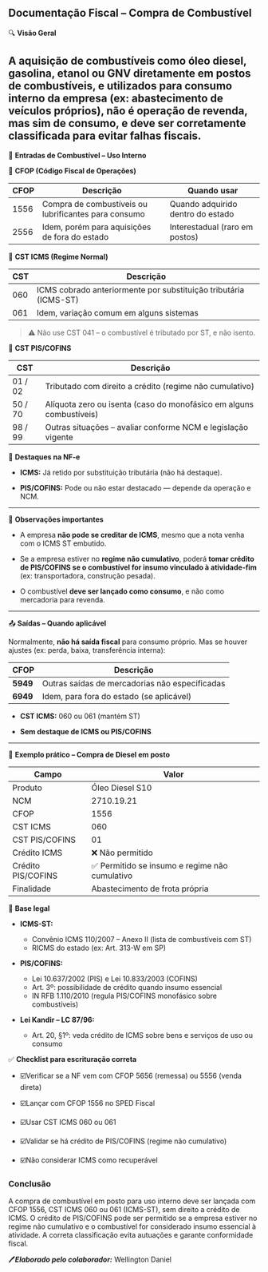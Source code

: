 ## Documentação Fiscal – Compra de Combustível

🔍 **Visão Geral**

A aquisição de combustíveis como **óleo diesel, gasolina, etanol ou GNV** diretamente em postos de combustíveis, e utilizados **para consumo interno** da empresa (ex: abastecimento de veículos próprios), **não é operação de revenda**, mas sim de **consumo**, e deve ser corretamente classificada para evitar falhas fiscais.
---------------

🧾 **Entradas de Combustível – Uso Interno**

🔹 **CFOP (Código Fiscal de Operações)**

| **CFOP**	| **Descrição**	| **Quando usar** |
|------------|-----------------|--------------|
| 1556 |	Compra de combustíveis ou lubrificantes para consumo |	Quando adquirido dentro do estado |
| 2556 | Idem, porém para aquisições de fora do estado	| Interestadual (raro em postos) |

🔹 **CST ICMS (Regime Normal)**

| **CST**	 | **Descrição** |
|------------|-----------------|
| 060	| ICMS cobrado anteriormente por substituição tributária (ICMS-ST) |
| 061	| Idem, variação comum em alguns sistemas |

> ⚠️ Não use CST 041 – o combustível é tributado por ST, e não isento.

🔹 **CST PIS/COFINS**

| **CST**	| **Descrição** |
|------------|-----------------|
| 01 / 02	 | Tributado com direito a crédito (regime não cumulativo)  |
| 50 / 70 |	Alíquota zero ou isenta (caso do monofásico em alguns combustíveis) |
| 98 / 99	 | Outras situações – avaliar conforme NCM e legislação vigente |

🔹 **Destaques na NF-e**

- **ICMS:** Já retido por substituição tributária (não há destaque).

- **PIS/COFINS:** Pode ou não estar destacado — depende da operação e NCM.
----------------

🧾 **Observações importantes**

- A empresa **não pode se creditar de ICMS**, mesmo que a nota venha com o ICMS ST embutido.

- Se a empresa estiver no **regime não cumulativo**, poderá **tomar crédito de PIS/COFINS se o combustível for insumo vinculado à atividade-fim** (ex: transportadora, construção pesada).

- O combustível **deve ser lançado como consumo**, e não como mercadoria para revenda.
---------------

📤 **Saídas – Quando aplicável**

Normalmente, **não há saída fiscal** para consumo próprio. Mas se houver ajustes (ex: perda, baixa, transferência interna):

| **CFOP**	| **Descrição** |
|------------|-----------------|
| **5949**	| Outras saídas de mercadorias não especificadas |
| **6949**	| Idem, para fora do estado (se aplicável) |

- **CST ICMS:** 060 ou 061 (mantém ST)

- **Sem destaque de ICMS ou PIS/COFINS**
---------------

🧾 **Exemplo prático – Compra de Diesel em posto**

| **Campo** |	**Valor** |
|------------|-----------------|
| Produto	| Óleo Diesel S10 |
| NCM	| 2710.19.21 |
| CFOP	| 1556 |
| CST ICMS	| 060 |
| CST PIS/COFINS	| 01 |
| Crédito ICMS	| ❌ Não permitido |
| Crédito PIS/COFINS	| ✅ Permitido se insumo e regime não cumulativo |
| Finalidade	| Abastecimento de frota própria |

📜 **Base legal**

- **ICMS-ST:**
  -  Convênio ICMS 110/2007 – Anexo II (lista de combustíveis com ST)
  -  RICMS do estado (ex: Art. 313-W em SP)

- **PIS/COFINS:**
  - Lei 10.637/2002 (PIS) e Lei 10.833/2003 (COFINS)
  - Art. 3º: possibilidade de crédito quando insumo essencial
  - IN RFB 1.110/2010 (regula PIS/COFINS monofásico sobre combustíveis)

- **Lei Kandir – LC 87/96:**
  - Art. 20, §1º: veda crédito de ICMS sobre bens e serviços de uso ou consumo

✅ **Checklist para escrituração correta**

- ☑️Verificar se a NF vem com CFOP 5656 (remessa) ou 5556 (venda direta)

- ☑️Lançar com CFOP 1556 no SPED Fiscal

- ☑️Usar CST ICMS 060 ou 061

- ☑️Validar se há crédito de PIS/COFINS (regime não cumulativo)

- ☑️Não considerar ICMS como recuperável

### Conclusão

A compra de combustível em posto para uso interno deve ser lançada com CFOP 1556, CST ICMS 060 ou 061 (ICMS-ST), sem direito a crédito de ICMS. O crédito de PIS/COFINS pode ser permitido se a empresa estiver no regime não cumulativo e o combustível for considerado insumo essencial à atividade. A correta classificação evita autuações e garante conformidade fiscal.

🖊️***Elaborado pelo colaborador:*** Wellington Daniel
